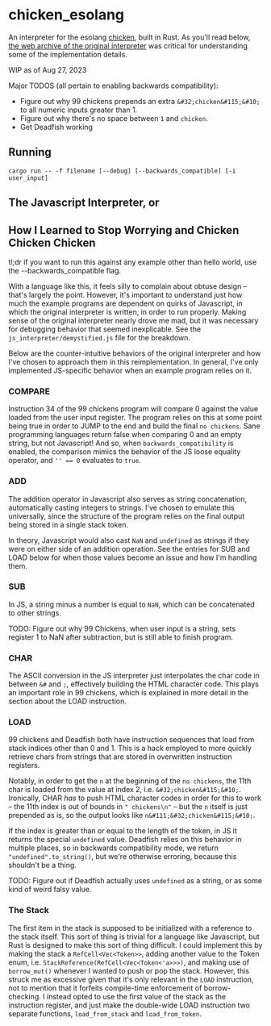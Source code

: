 # chicken_esolang

An interpreter for the esolang [chicken](https://esolangs.org/wiki/Chicken), built in Rust. As you'll read below, [the web archive of the original interpreter](https://web.archive.org/web/20180420010853/http://torso.me/chicken) was critical for understanding some of the implementation details.

WIP as of Aug 27, 2023

Major TODOS (all pertain to enabling backwards compatibility):
- Figure out why 99 chickens prepends an extra `&#32;chicken&#115;&#10;` to all numeric inputs greater than 1.
- Figure out why there's no space between `1` and `chicken`.
- Get Deadfish working

## Running

```
cargo run -- -f filename [--debug] [--backwards_compatible] [-i user_input] 
```

## The Javascript Interpreter, or
## How I Learned to Stop Worrying and Chicken Chicken Chicken

tl;dr if you want to run this against any example other than hello world, use the --backwards_compatible flag.

With a language like this, it feels silly to complain about obtuse design – that's largely the point. However, it's important to understand just how much the example programs are dependent on quirks of Javascript, in which the original interpreter is written, in order to run properly. Making sense of the original interpreter nearly drove me mad, but it was necessary for debugging behavior that seemed inexplicable. See the `js_interpreter/demystified.js` file for the breakdown.

Below are the counter-intuitive behaviors of the original interpreter and how I've chosen to approach them in this reimplementation. In general, I've only implemented JS-specific behavior when an example program relies on it.

### COMPARE

Instruction 34 of the 99 chickens program will compare 0 against the value loaded from the user input register. The program relies on this at some point being true in order to JUMP to the end and build the final `no chickens`. Sane programming languages return false when comparing 0 and an empty string, but not Javascript! And so, when `backwards_compatibility` is enabled, the comparison mimics the behavior of the JS loose equality operator, and `'' == 0` evaluates to `true`.

### ADD

The addition operator in Javascript also serves as string concatenation, automatically casting integers to strings. I've chosen to emulate this universally, since the structure of the program relies on the final output being stored in a single stack token.

In theory, Javascript would also cast `NaN` and `undefined` as strings if they were on either side of an addition operation. See the entries for SUB and LOAD below for when those values become an issue and how I'm handling them. 

### SUB

In JS, a string minus a number is equal to `NaN`, which can be concatenated to other strings. 

TODO: Figure out why 99 Chickens, when user input is a string, sets register 1 to NaN after subtraction, but is still able to finish program.

### CHAR

The ASCII conversion in the JS interpreter just interpolates the char code in between `&#` and `;`, effectively building the HTML character code. This plays an important role in 99 chickens, which is explained in more detail in the section about the LOAD instruction. 

### LOAD

99 chickens and Deadfish both have instruction sequences that load from stack indices other than 0 and 1. This is a hack employed to more quickly retrieve chars from strings that are stored in overwritten instruction registers. 

Notably, in order to get the `n` at the beginning of the `no chickens`, the 11th char is loaded from the value at index 2, i.e. `&#32;chicken&#115;&#10;`. Ironically, CHAR _has_ to push HTML character codes in order for this to work – the 11th index is out of bounds in `" chickens\n"` – but the `n` itself is just prepended as is, so the output looks like `n&#111;&#32;chicken&#115;&#10;`.

If the index is greater than or equal to the length of the token, in JS it returns the special `undefined` value. Deadfish relies on this behavior in multiple places, so in backwards compatibility mode, we return `"undefined".to_string()`, but we're otherwise erroring, because this shouldn't be a thing. 

TODO: Figure out if Deadfish actually uses `undefined` as a string, or as some kind of weird falsy value.

### The Stack

The first item in the stack is supposed to be initialized with a reference to the stack itself. This sort of thing is trivial for a language like Javascript, but Rust is designed to make this sort of thing difficult. I could implement this by making the stack a `RefCell<Vec<Token>>`, adding another value to the Token enum, i.e. `StackReference(RefCell<Vec<Token<'a>>>)`, and making use of `borrow_mut()` whenever I wanted to push or pop the stack. However, this struck me as excessive given that it's only relevant in the `LOAD` instruction, not to mention that it forfeits compile-time enforcement of borrow-checking. I instead opted to use the first value of the stack as the instruction register, and just make the double-wide LOAD instruction two separate functions, `load_from_stack` and `load_from_token`.
